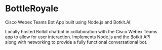 # BottleRoyale
Cisco Webex Teams Bot App built using Node.js and Botkit.AI

Locally hosted Botkit chatbot in collaboration with the Cisco Webex Teams app to allow for user interaction. Implements Node.js and the Botkit API along with networking to provide a fully functional conversational bot.
